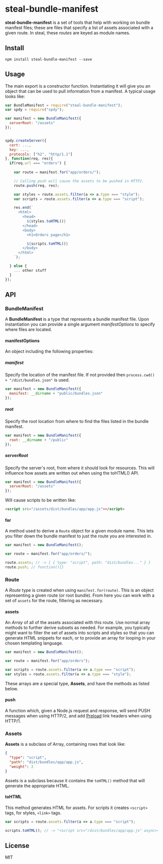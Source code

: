 # steal-bundle-manifest

**steal-bundle-manifest** is a set of tools that help with working on bundle manifest files; these are files that specify a list of assets associated with a given route. In steal, these *routes* are keyed as module names.

## Install

```shell
npm install steal-bundle-manifest --save
```

## Usage

The main export is a constructor function. Instantiating it will give you an object that can be used to pull information from a manifest. A typical usage looks like:

```js
var BundleManifest = require("steal-bundle-manifest");
var spdy = require("spdy");

var manifest = new BundleManifest({
  serverRoot: "/assets"
});


spdy.createServer({
  cert: ...,
  key: ...,
  protocols: ["h2", "http/1.1"]
}, function(req, res){
  if(req.url === "orders") {
    
    var route = manifest.for("app/orders/");

    // Calling push will cause the assets to be pushed in HTTP2.
    route.push(req, res);

    var styles = route.assets.filter(a => a.type === "style");
    var scripts = route.assets.filter(a => a.type === "script");

    res.end(`
      <html>
        <head>
          ${styles.toHTML()}
        </head>
        <body>
          <h1>Orders page</h1>

          ${scripts.toHTML()}
        </body>
      </html>
    `);

  } else {
    ... other stuff
  }
});
```

## API

### BundleManifest

A **BundleManifest** is a type that represents a bundle manifest file. Upon instantiation you can provide a single argument *manifestOptions* to specify where files are located.

#### manifestOptions

An object including the following properties:

##### manifest

Specify the location of the manifest file. If not provided then `process.cwd() + "/dist/bundles.json"` is used.

```js
var manifest = new BundleManifest({
  manifest: __dirname + "public/bundles.json"
});
```

##### root

Specify the root location from where to find the files listed in the bundle manifest.

```js
var manifest = new BundleManifest({
  root: __dirname + "/public"
});
```

##### serverRoot

Specify the server's root, from where it should look for resources. This will influence how assets are written out when using the toHTML() API.

```js
var manifest = new BundleManifest({
  serverRoot: "/assets"
});
```

Will cause scripts to be written like:

```html
<script src="/assets/dist/bundles/app/app.js"></script>
```

#### for

A method used to derive a `Route` object for a given module name. This lets you filter down the bundle manifest to just the route you are interested in.

```js
var manifest = new BundleManifest();

var route = manifest.for("app/orders/");

route.assets; // -> [ { type: "script", path: "dist/bundles..." } ]
route.push; // function(){}
```

### Route

A *Route* type is created when using `manifest.for(route)`. This is an object representing a given route (or root bundle). From here you can work with a set of `assets` for the route, filtering as necessary.

#### assets

An *Array* of all of the assets associated with this route. Use normal array methods to further derive subsets as needed. For example, you typically might want to filter the set of assets into scripts and styles so that you can generate HTML snippets for each, or to provide an array for looping in your chosen templating language.

```js
var manifest = new BundleManifest();

var route = manifest.for("app/orders");

var scripts = route.assets.filter(a => a.type === "script");
var styles = route.assets.filter(a => a.type === "style");
```

These arrays are a special type, **Assets**, and have the methods as listed below.

#### push

A function which, given a Node.js request and response, will send PUSH messages when using HTTP/2, and add [Preload](https://w3c.github.io/preload/#h-link-element-extensions) link headers when using HTTP/1.

### Assets

**Assets** is a subclass of Array, containing rows that look like:

```json
{
  "type": "script",
  "path": "dist/bundles/app/app.js",
  "weight": 2
}
```

Assets is a subclass because it contains the `toHTML()` method that will generate the appropriate HTML.

#### toHTML

This method generates HTML for assets. For scripts it creates `<script>` tags, for styles, `<link>` tags. 

```js
var scripts = route.assets.filter(a => a.type === "script");

scripts.toHTML(); // -> "<script src="/dist/bundles/app/app.js" async></script>
```

## License

MIT
